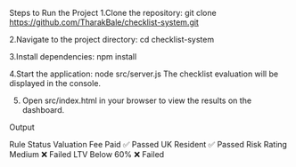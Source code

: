Steps to Run the Project
1.Clone the repository:
    git clone https://github.com/TharakBale/checklist-system.git
  
2.Navigate to the project directory:
  cd checklist-system

3.Install dependencies:
   npm install

4.Start the application:
   node src/server.js
   The checklist evaluation will be displayed in the console.

5. Open src/index.html in your browser to view the results on the dashboard.

   
Output

Rule	                        Status
Valuation Fee Paid	          ✅ Passed
UK Resident         	        ✅ Passed
Risk Rating Medium	          ❌ Failed
LTV Below 60%	                ❌ Failed
